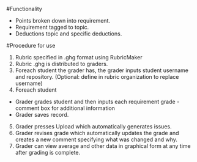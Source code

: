 #Functionality
+ Points broken down into requirement.
+ Requirement tagged to topic.
+ Deductions topic and specific deductions.

#Procedure for use
1. Rubric specified in .ghg format using RubricMaker 
2. Rubric .ghg is distributed to graders.
3. Foreach student the grader has, the grader inputs student username and repository. (Optional: define in rubric organization to replace username)
4. Foreach student
  + Grader grades student and then inputs each requirement grade - comment box for additional information
  + Grader saves record.
5. Grader presses Upload which automatically generates issues.
6. Grader revises grade which automatically updates the grade and creates a new comment specifying what was changed and why.
7. Grader can view average and other data in graphical form at any time after grading is complete.
